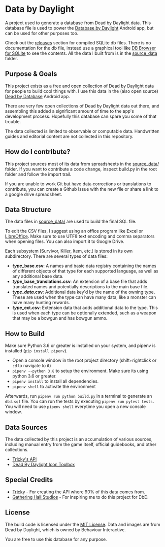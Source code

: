 # Data by Daylight
A project used to generate a database from Dead by Daylight data. This database file is used to power the [Database by Daylight](https://github.com/GeorgeNakhle/database_by_daylight) Android app, but can be used for other purposes too.

Check out the [releases](https://github.com/GeorgeNakhle/data_by_daylight/releases) section for compiled SQLite db files. There is no documentation for the db file, instead use a graphical tool like [DB Browser for SQLite](http://sqlitebrowser.org/) to see the contents. All the data I built from is in the [source_data](https://github.com/gatheringhallstudios/GeorgeNakhle/tree/main/source_data) folder.

## Purpose & Goals
This project exists as a free and open collection of Dead by Daylight data for people to build cool things with. I use this data in the (also open source) [Dead by Database](https://github.com/GeorgeNakhle/database_by_daylight) Android app.

There are very few open collections of Dead by Daylight data out there, and assembling this added a significant amount of time to the app's development process. Hopefully this database can spare you some of that trouble.

The data collected is limited to observable or computable data. Handwritten guides and editorial content are not collected in this repository.

## How do I contribute?
This project sources most of its data from spreadsheets in the [source_data/](https://github.com/gatheringhallstudios/MHWorldData/tree/master/source_data) folder. If you want to contribute a code change, inspect build.py in the root folder and follow the import trail.

If you are unable to work Git but have data corrections or translations to contribute, you can create a Github Issue with the new file or share a link to a google drive spreadsheet.

## Data Structure
The data files in [source_data/](https://github.com/gatheringhallstudios/MHWorldData/tree/master/source_data) are used to build the final SQL file.

To edit the CSV files, I suggest using an office program like Excel or [LibreOffice](https://www.libreoffice.org/). Make sure to use UTF8 text encoding and comma separators when opening files. You can also import it to Google Drive.

Each subsystem (Survivor, Killer, Item, etc.) is stored in its own subdirectory. There are several types of data files:
- ***type*_base.csv**: A names and basic data registry containing the names of different objects of that type for each supported language, as well as any additional base data.
- ***type*_base_translations.csv**: An extension of a base file that adds translated names and potentially descriptions to the main base file.
- ***type*_*data*.csv**: Additional data key'd by the name of the owning type. These are used when the type can have many data, like a monster can have many hunting rewards.
- ***type*_ext.csv**: Extension data that adds additional data to the type. This is used when each type can be optionally extended, such as a weapon that may be a bowgun and has bowgun ammo.

## How to Build
Make sure Python 3.6 or greater is installed on your system, and pipenv is installed (`pip install pipenv`).
- Open a console window in the root project directory (shift+rightclick or `cd` to navigate to it)
- `pipenv --python 3.8` to setup the environment. Make sure its using python 3.6 or greater.
- `pipenv install` to install all dependencies. 
- `pipenv shell` to activate the environment

Afterwards, run `pipenv run python build.py` in a terminal to generate an `dbd.sql` file. You can run the tests by executing `pipenv run pytest tests`. 
You will need to use `pipenv shell` everytime you open a new console window.

## Data Sources
The data collected by this project is an accumulation of various sources, including manual entry from the game itself, official guidebooks, and other collections.

- [Tricky's API](https://dbd.tricky.lol/apidocs/)
- [Dead By Daylight Icon Toolbox](http://dbdicontoolbox.com/)

## Special Credits
- [Tricky](https://twitter.com/trickyau) - For creating the API where 90% of this data comes from.
- [Gathering Hall Studios](https://github.com/gatheringhallstudios) - For inspiring me to do this project for DbD.

## License
The build code is licensed under the [MIT License](http://opensource.org/licenses/mit-license.php). Data and images are from Dead by Daylight, which is owned by Behaviour Interactive.

You are free to use this database for any purpose.